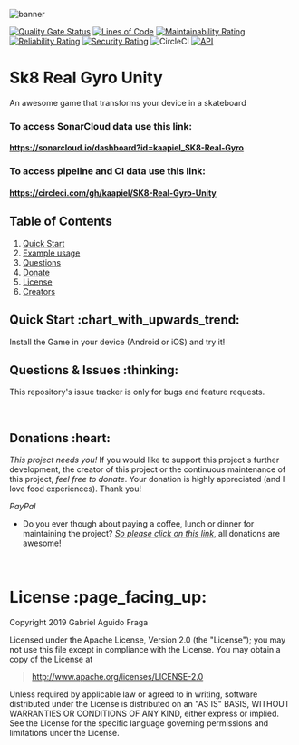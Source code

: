 ![banner](https://raw.github.com/kaapiel/Raw-content/master/SK8-Real-Gyro-Unity/banner.png)

[![Quality Gate Status](https://sonarcloud.io/api/project_badges/measure?project=kaapiel_SK8-Real-Gyro&metric=alert_status)](https://sonarcloud.io/dashboard?id=kaapiel_SK8-Real-Gyro)
[![Lines of Code](https://sonarcloud.io/api/project_badges/measure?project=kaapiel_SK8-Real-Gyro&metric=ncloc)](https://sonarcloud.io/dashboard?id=kaapiel_SK8-Real-Gyro)
[![Maintainability Rating](https://sonarcloud.io/api/project_badges/measure?project=kaapiel_SK8-Real-Gyro&metric=sqale_rating)](https://sonarcloud.io/dashboard?id=kaapiel_SK8-Real-Gyro)
[![Reliability Rating](https://sonarcloud.io/api/project_badges/measure?project=kaapiel_SK8-Real-Gyro&metric=reliability_rating)](https://sonarcloud.io/dashboard?id=kaapiel_SK8-Real-Gyro)
[![Security Rating](https://sonarcloud.io/api/project_badges/measure?project=kaapiel_SK8-Real-Gyro&metric=security_rating)](https://sonarcloud.io/dashboard?id=kaapiel_SK8-Real-Gyro)
![CircleCI](https://img.shields.io/circleci/build/github/kaapiel/SK8-Real-Gyro-Unity/master)
[![API](https://img.shields.io/badge/API-26%2B-green.svg?style=flat)](https://android-arsenal.com/api?level=26)

# Sk8 Real Gyro Unity
An awesome game that transforms your device in a skateboard

### To access SonarCloud data use this link: 
#### https://sonarcloud.io/dashboard?id=kaapiel_SK8-Real-Gyro

### To access pipeline and CI data use this link: 
#### https://circleci.com/gh/kaapiel/SK8-Real-Gyro-Unity

## Table of Contents
1. [Quick Start](#quick-start)
1. [Example usage](#examples)
1. [Questions](#report)
1. [Donate](#donate)
1. [License](#licence)
1. [Creators](#creators)

<h2 id="quick-start">Quick Start :chart_with_upwards_trend:</h2>
Install the Game in your device (Android or iOS) and try it!

<br/>

<h2 id="report">Questions & Issues :thinking:</h2>

This repository's issue tracker is only for bugs and feature requests.  

<br/>

<h2 id="donate">Donations :heart:</h2>

*This project needs you!* If you would like to support this project's further development, the creator of this project or the continuous maintenance of this project, *feel free to donate*. Your donation is highly appreciated (and I love food experiences). Thank you!

*PayPal*

- Do you ever though about paying a coffee, lunch or dinner for maintaining the project? [*So please click on this link*](https://www.paypal.com/cgi-bin/webscr?cmd=_donations&business=gabriel_aguido@hotmail.com&lc=US&item_name=Donation+to+Sk8+Real+Gyro+Unity3D+Maintenance&no_note=0&cn=&currency_code=USD&bn=PP-DonationsBF:btn_donateCC_LG.gif:NonHosted), all donations are awesome!

<br/>

<h1 id="license">License :page_facing_up:</h1>

Copyright 2019 Gabriel Aguido Fraga

Licensed under the Apache License, Version 2.0 (the "License");
you may not use this file except in compliance with the License.
You may obtain a copy of the License at

> http://www.apache.org/licenses/LICENSE-2.0

Unless required by applicable law or agreed to in writing, software
distributed under the License is distributed on an "AS IS" BASIS,
WITHOUT WARRANTIES OR CONDITIONS OF ANY KIND, either express or implied.
See the License for the specific language governing permissions and
limitations under the License.

<br/>
